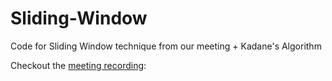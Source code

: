 # Sliding-Window
Code for Sliding Window technique from our meeting + Kadane's Algorithm


Checkout the [meeting recording]():  
